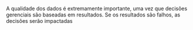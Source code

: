 A qualidade dos dados é extremamente importante, uma vez que decisões gerenciais são baseadas em resultados. Se os resultados são falhos, as decisões serão impactadas